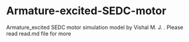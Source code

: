 # Armature-excited-SEDC-motor
Armature_excited SEDC motor simulation model by Vishal M. J.   . Please read read.md file for more
